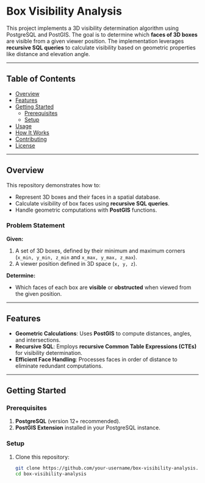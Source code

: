# Box Visibility Analysis

This project implements a 3D visibility determination algorithm using PostgreSQL and PostGIS. The goal is to determine which **faces of 3D boxes** are visible from a given viewer position. The implementation leverages **recursive SQL queries** to calculate visibility based on geometric properties like distance and elevation angle.

---

## Table of Contents

- [Overview](#overview)
- [Features](#features)
- [Getting Started](#getting-started)
  - [Prerequisites](#prerequisites)
  - [Setup](#setup)
- [Usage](#usage)
- [How It Works](#how-it-works)
- [Contributing](#contributing)
- [License](#license)

---

## Overview

This repository demonstrates how to:

- Represent 3D boxes and their faces in a spatial database.
- Calculate visibility of box faces using **recursive SQL queries**.
- Handle geometric computations with **PostGIS** functions.

### Problem Statement

**Given:**
1. A set of 3D boxes, defined by their minimum and maximum corners (`x_min, y_min, z_min` and `x_max, y_max, z_max`).
2. A viewer position defined in 3D space (`x, y, z`).

**Determine:**
- Which faces of each box are **visible** or **obstructed** when viewed from the given position.

---

## Features

- **Geometric Calculations**: Uses **PostGIS** to compute distances, angles, and intersections.
- **Recursive SQL**: Employs **recursive Common Table Expressions (CTEs)** for visibility determination.
- **Efficient Face Handling**: Processes faces in order of distance to eliminate redundant computations.

---

## Getting Started

### Prerequisites

1. **PostgreSQL** (version 12+ recommended).
2. **PostGIS Extension** installed in your PostgreSQL instance.

### Setup

1. Clone this repository:
   ```bash
   git clone https://github.com/your-username/box-visibility-analysis.git
   cd box-visibility-analysis
